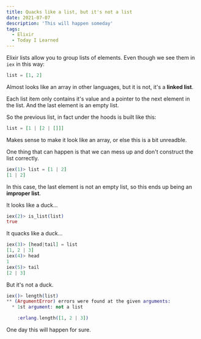 ```yaml
---
title: Quacks like a list, but it's not a list
date: 2021-07-07
description: 'This will happen someday'
tags:
  - Elixir
  - Today I Learned
---
```


Elixir lists allow you to group lists of elements. Even though we see them in `iex` in this way:

```elixir
list = [1, 2]
```

Almost looks like an array in other languages, but it is not, it's a **linked list**.

Each list item only contains it's value and a pointer to the next element in the list. And the last element is an empty list.

So the previous list, in fact under the hoods is built like this:

```elixir
list = [1 | [2 | []]]
```

Makes sense to make it look like an array, or else this is a bit unreadble.

One thing that can happen is that we can mess up and don't construct the list correctly.

```elixir
iex(1)> list = [1 | 2]
[1 | 2]
```

In this case, the last element is not an empty list, so this ends up being an **improper list**.

It looks like a duck...

```elixir
iex(2)> is_list(list)
true
```

It quacks like a duck... 

```elixir
iex(3)> [head|tail] = list
[1, 2 | 3]
iex(4)> head
1
iex(5)> tail
[2 | 3]
```
But it's not a duck.

```elixir
iex()> length(list)
** (ArgumentError) errors were found at the given arguments: 
  * 1st argument: not a list 

    :erlang.length([1, 2 | 3])
```

One day this will happen for sure.
